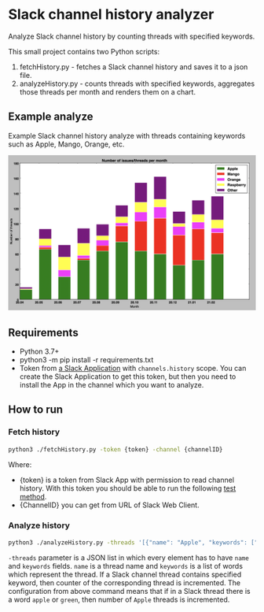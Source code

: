 # Slack channel history analyzer
Analyze Slack channel history by counting threads with specified keywords.

This small project contains two Python scripts:
1. fetchHistory.py - fetches a Slack channel history and saves it to a json file.
2. analyzeHistory.py - counts threads with specified keywords, aggregates those threads per month and renders them on a chart.

## Example analyze

Example Slack channel history analyze with threads containing keywords such as Apple, Mango, Orange, etc.

![alt text](analyze-example.png "Example of Slack channel history analyze")

## Requirements

* Python 3.7+
* python3 -m pip install -r requirements.txt
* Token from [a Slack Application](https://api.slack.com/apps) with `channels.history` scope.
  You can create the Slack Application to get this token, but then you need to install the App in the channel which you want to analyze.

## How to run

### Fetch history

```bash
python3 ./fetchHistory.py -token {token} -channel {channelID} 
```
Where:

- {token} is a token from Slack App with permission to read channel history.
  With this token you should be able to run the following [test method](https://api.slack.com/methods/conversations.history/test).
- {ChannelID} you can get from URL of Slack Web Client. 

### Analyze history

```bash
python3 ./analyzeHistory.py -threads '[{"name": "Apple", "keywords": ["apple", "green"], "color": "#008000", "debug": false}, {"name": "Mango", "keywords": ["mango", "yellow"], "color": "#FF0000"}]' -printUnmatchedThreads
```
`-threads` parameter is a JSON list in which every element has to have `name` and `keywords` fields.
`name` is a thread name and `keywords` is a list of words which represent the thread.
If a Slack channel thread contains specified keyword, then counter of the corresponding thread is incremented.
The configuration from above command means that if in a Slack thread there is a word `apple` or `green`,
then number of `Apple` threads is incremented.
